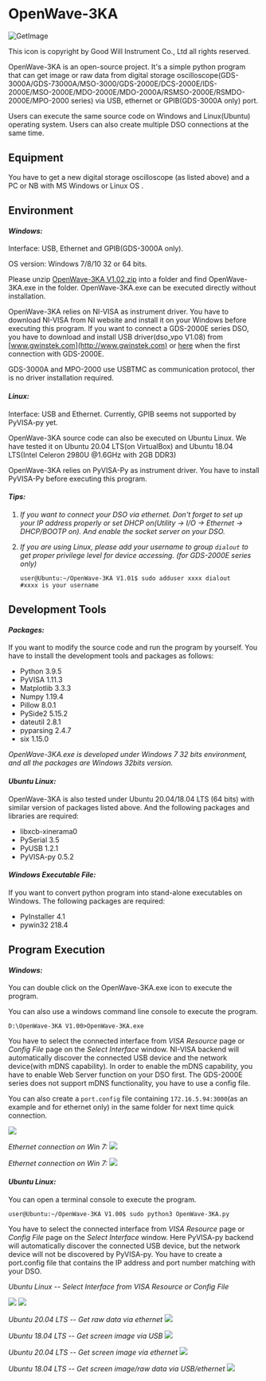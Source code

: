 # OpenWave-3KA

![GetImage](/image/OpenWave256x256.jpg)

This icon is copyright by Good Will Instrument Co., Ltd all rights reserved.



OpenWave-3KA is an open-source project. It's a simple python program that can get image or raw data from digital storage oscilloscope(GDS-3000A/GDS-73000A/MSO-3000/GDS-2000E/DCS-2000E/IDS-2000E/MSO-2000E/MDO-2000E/MDO-2000A/RSMSO-2000E/RSMDO-2000E/MPO-2000 series) via USB, ethernet or GPIB(GDS-3000A only) port.  

Users can execute the same source code on Windows and Linux(Ubuntu) operating system. Users can also create multiple DSO connections at the same time.


## Equipment
You have to get a new digital storage oscilloscope (as listed above) and a PC or NB with MS Windows or Linux OS .




## Environment

#### _Windows:_

Interface: USB, Ethernet and GPIB(GDS-3000A only).

OS version: Windows 7/8/10 32 or 64 bits. 

Please unzip [OpenWave-3KA V1.02.zip](/exe/OpenWave-3KA_V1.02.zip) into a folder and find OpenWave-3KA.exe in the folder. OpenWave-3KA.exe can be executed directly without installation.

OpenWave-3KA relies on NI-VISA as instrument driver. You have to download NI-VISA from NI website and install it on your Windows before executing this program. If you want to connect a GDS-2000E series DSO, you have to download and install USB driver(dso_vpo V1.08) from [www.gwinstek.com](http://www.gwinstek.com) or [here](/dso_vpo_v108.zip) when the first connection with GDS-2000E.

GDS-3000A and MPO-2000 use USBTMC as communication protocol, ther is no driver installation required.


#### _Linux:_

Interface: USB and Ethernet. Currently, GPIB seems not supported by PyVISA-py yet.

OpenWave-3KA source code can also be executed on Ubuntu Linux. We have tested it on Ubuntu 20.04 LTS(on VirtualBox) and Ubuntu 18.04 LTS(Intel Celeron 2980U @1.6GHz with 2GB DDR3)

OpenWave-3KA relies on PyVISA-Py as instrument driver. You have to install PyVISA-Py before executing this program.





#### _Tips:_

1.  *If you want to connect your DSO via ethernet. Don't forget to set up your IP address properly or set DHCP on(Utility -> I/O -> Ethernet -> DHCP/BOOTP on).  And enable the socket server on your DSO.*

2.  *If you are using Linux, please add your username to group ```dialout``` to get proper privilege level for device accessing. (for GDS-2000E series only)*
    ```
    user@Ubuntu:~/OpenWave-3KA V1.01$ sudo adduser xxxx dialout     #xxxx is your username
    ```



## Development Tools
#### _Packages:_
   If you want to modify the source code and run the program by yourself. You have to install the development tools and packages as follows:
   * Python 3.9.5
   * PyVISA 1.11.3
   * Matplotlib 3.3.3
   * Numpy 1.19.4
   * Pillow 8.0.1
   * PySide2 5.15.2
   * dateutil 2.8.1
   * pyparsing 2.4.7
   * six 1.15.0

 *OpenWave-3KA.exe is developed under Windows 7 32 bits environment, and all the packages are Windows 32bits version.*


#### _Ubuntu Linux:_
   OpenWave-3KA is also tested under Ubuntu 20.04/18.04 LTS (64 bits) with similar version of packages listed above.  And the following packages and libraries are required:
   * libxcb-xinerama0
   * PySerial 3.5
   * PyUSB 1.2.1
   * PyVISA-py 0.5.2

#### _Windows Executable File:_
   If you want to convert python program into stand-alone executables on Windows. The following packages are required:
   * PyInstaller 4.1
   * pywin32 218.4



   
## Program Execution

#### _Windows:_
You can double click on the OpenWave-3KA.exe icon to execute the program. 

You can also use a windows command line console to execute the program.
```
D:\OpenWave-3KA V1.00>OpenWave-3KA.exe
```

You have to select the connected interface from _VISA Resource_ page or _Config File_ page on the _Select Interface_ window. NI-VISA backend will automatically discover the connected USB device and the network device(with mDNS capability). In order to enable the mDNS capability, you have to enable Web Server function on your DSO first.  The GDS-2000E series does not support mDNS functionality, you have to use a config file.

You can also create a `port.config` file containing `172.16.5.94:3000`(as an example and for ethernet only) in the same folder for next time quick connection.



![](/image/Win7_Screenshot1.png)


_Ethernet connection on Win 7:_
![](/image/Win7_Screenshot2.png)


_Ethernet connection on Win 7:_
![](/image/Win7_Screenshot3.png)



#### _Ubuntu Linux:_
You can open a terminal console to execute the program.
```
user@Ubuntu:~/OpenWave-3KA V1.00$ sudo python3 OpenWave-3KA.py
```

You have to select the connected interface from _VISA Resource_ page or _Config File_ page on the _Select Interface_ window. Here PyVISA-py backend will automatically discover the connected USB device, but the network device will not be discovered by PyVISA-py. You have to create a port.config file that contains the IP address and port number matching with your DSO.



_Ubuntu Linux -- Select Interface from VISA Resource or Config File_

![](/image/Ubuntu18.04_1.png)           ![](/image/Ubuntu18.04_2.png)




_Ubuntu 20.04 LTS -- Get raw data via ethernet_
![](/image/Ubuntu20.04_1.png)


_Ubuntu 18.04 LTS -- Get screen image via USB_
![](/image/Ubuntu18.04_3.png)


_Ubuntu 20.04 LTS -- Get screen image via ethernet_
![](/image/Ubuntu20.04_2.png)


_Ubuntu 18.04 LTS -- Get screen image/raw data via USB/ethernet_
![](/image/Ubuntu18.04_4.png)


